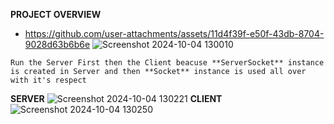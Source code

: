 **PROJECT OVERVIEW**
- https://github.com/user-attachments/assets/11d4f39f-e50f-43db-8704-9028d63b6b6e
![Screenshot 2024-10-04 130010](https://github.com/user-attachments/assets/da95c12f-c897-4232-a52f-a81b71ae8415)

```
Run the Server First then the Client beacuse **ServerSocket** instance is created in Server and then **Socket** instance is used all over with it's respect
```

**SERVER**
![Screenshot 2024-10-04 130221](https://github.com/user-attachments/assets/aa614c5a-65e7-4faf-902e-72f757c6558b)
**CLIENT**
![Screenshot 2024-10-04 130250](https://github.com/user-attachments/assets/38a5aca7-0d64-44ef-8441-165a927c9b5b)
